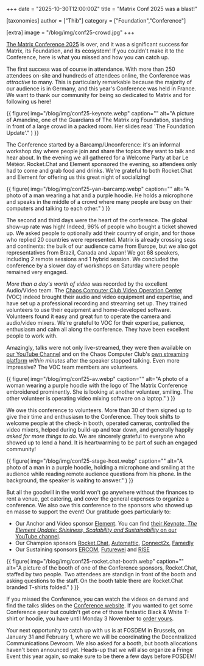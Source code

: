 +++
date = "2025-10-30T12:00:00Z"
title = "Matrix Conf 2025 was a blast!"

[taxonomies]
author = ["Thib"]
category = ["Foundation","Conference"]

[extra]
image = "/blog/img/conf25-crowd.jpg"
+++


[The Matrix Conference 2025](https://2025.matrix.org/) is over, and it was a significant success for Matrix, its Foundation, and its ecosystem! If you couldn't make it to the Conference, here is what you missed and how you can catch up.

The first success was of course in attendance. With more than 250 attendees on-site and hundreds of attendees online, the Conference was _attractive_ to many. This is particularly remarkable because the majority of our audience is in Germany, and this year's Conference was held in France. We want to thank our community for being so dedicated to Matrix and for following us here!

{{ figure(
    img="/blog/img/conf25-keynote.webp"
    caption=""
    alt="A picture of Amandine, one of the Guardians of The Matrix.org Foundation, standing in front of a large crowd in a packed room. Her slides read 'The Foundation Update'."
) }}

<!-- more -->

The Conference started by a Barcamp/Unconference: it's an informal workshop day where people join and share the topics they want to talk and hear about. In the evening we all gathered for a Welcome Party at bar Le Météor. Rocket.Chat and Element sponsored the evening, so attendees only had to come and grab food and drinks. We're grateful to both Rocket.Chat and Element for offering us this great night of socializing!

{{ figure(
    img="/blog/img/conf25-yan-barcamp.webp"
    caption=""
    alt="A photo of a man wearing a hat and a purple hoodie. He holds a microphone and speaks in the middle of a crowd where many people are busy on their computers and talking to each other."
) }}

The second and third days were the heart of the conference. The global show-up rate was high! Indeed, 96% of people who bought a ticket showed up. We asked people to optionally add their country of origin, and for those who replied 20 countries were represented. Matrix is already crossing seas and continents: the bulk of our audience came from Europe, but we also got representatives from Brazil, Canada and Japan! We got 68 speakers, including 2 remote sessions and 1 hybrid session. We concluded the conference by a slower day of workshops on Saturday where people remained very engaged.

_More than a day's worth of video_ was recorded by the excellent Audio/Video team. The [Chaos Computer Club Video Operation Center](https://c3voc.de/) (VOC) indeed brought their audio and video equipment and expertise, and have set up a professional recording and streaming set up. They trained volunteers to use their equipment and home-developed software. Volunteers found it easy and great fun to operate the camera and audio/video mixers. We're grateful to VOC for their expertise, patience, enthusiasm and calm all along the conference. They have been excellent people to work with.

Amazingly, talks were not only live-streamed, they were then available on [our YouTube Channel](https://www.youtube.com/watch?v=Hvdlk3kz4wY&list=PLl5dnxRMP1hUgnYEbpEsEEhIqY_KlO3NG) and on the Chaos Computer Club's [own streaming platform](https://media.ccc.de/c/matrix-conf-2025) _within minutes_ after the speaker stopped talking. Even more impressive? The VOC team members are volunteers.

{{ figure(
    img="/blog/img/conf25-av.webp"
    caption=""
    alt="A photo of a woman wearing a purple hoodie with the logo of The Matrix Conference embroidered prominently. She is looking at another volunteer, smiling. The other volunteer is operating video mixing software on a laptop."
) }}

We owe this conference to volunteers. More than 30 of them signed up to give their time and enthusiasm to the Conference. They took shifts to welcome people at the check-in booth, operated cameras, controlled the video mixers, helped during build-up and tear down, and generally happily _asked for more things to do_. We are sincerely grateful to everyone who showed up to lend a hand. It is heartwarming to be part of such an engaged community!

{{ figure(
    img="/blog/img/conf25-stage-host.webp"
    caption=""
    alt="A photo of a man in a purple hoodie, holding a microphone and smiling at the audience while reading remote audience questions from his phone. In the background, the speaker is waiting to answer."
) }}

But all the goodwill in the world won't go anywhere without the finances to rent a venue, get catering, and cover the general expenses to organize a conference. We also owe this conference to the sponsors who showed up en masse to support the event! Our gratitude goes particularly to:

- Our Anchor and Video sponsor [Element](https://element.io/). You can find [their Keynote, _The Element Update: Shininess, Scalability and Sustainability_ on our YouTube channel](https://www.youtube.com/watch?v=TZgcdgv2NXk&list=PLl5dnxRMP1hUgnYEbpEsEEhIqY_KlO3NG&index=27).
- Our Champion sponsors [Rocket.Chat](https://rocket.chat), [Automattic](https://automattic.com/), [Connect2x](https://timmy-messenger.de/), [Famedly](https://www.famedly.com/)
- Our Sustaining sponsors [ERCOM](https://cds.thalesgroup.com/en/ercom), [Futurewei](https://www.futurewei.com/) and [RISE](https://www.rise-world.com/de/)

{{ figure(
    img="/blog/img/conf25-rocket.chat-booth.webp"
    caption=""
    alt="A picture of the booth of one of the Conference sponsors, Rocket.Chat, staffed by two people. Two attendees are standign in front of the booth and asking questions to the staff. On the booth table there are Rocket.Chat branded T-shirts folded."
) }}

If you missed the Conference, you can watch the videos on demand and find the talks slides on the [Conference website](https://conference.matrix.org/watch). If you wanted to get some Conference gear but couldn't get one of those fantastic Black & White T-shirt or hoodie, you have until Monday 3 November to [order yours](https://conference.matrix.org/register/#tickets).

Your next opportunity to catch up with us is at FOSDEM in Brussels, on January 31 and February 1, where we will be coordinating the Decentralized Communications Devroom. We also asked for a booth, but booth allocations haven't been announced yet. Heads-up that we will also organize a Fringe Event this year again, so make sure to be there a few days before FOSDEM!
